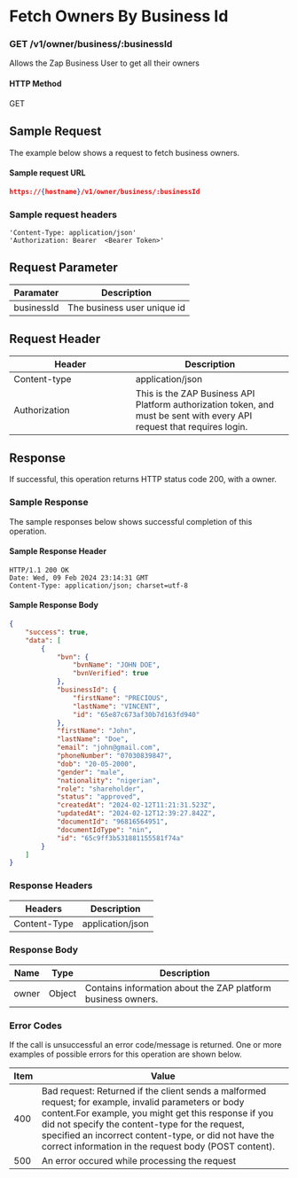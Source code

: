 # Fetch Owners By Business Id

### GET /v1/owner/business/:businessId <a href="#top" id="top"></a>

Allows the Zap Business User to get all their owners

#### HTTP Method <a href="#top" id="top"></a>

GET

## Sample Request <a href="#samplerequest" id="samplerequest"></a>

The example below shows a request to fetch business owners.

#### **Sample request** URL <a href="#top" id="top"></a>

```json
https://{hostname}/v1/owner/business/:businessId
```

### **Sample request headers** <a href="#top" id="top"></a>

```
'Content-Type: application/json'
'Authorization: Bearer  <Bearer Token>'
```

## Request Parameter <a href="#samplerequest" id="samplerequest"></a>

| Paramater  | Description                 |
| ---------- | --------------------------- |
| businessId | The business user unique id |

## Request Header <a href="#samplerequest" id="samplerequest"></a>

<table><thead><tr><th width="204">Header</th><th>Description</th></tr></thead><tbody><tr><td>Content-type</td><td>application/json</td></tr><tr><td>Authorization</td><td>This is the ZAP Business API Platform authorization token, and must be sent with every API request that requires login.</td></tr></tbody></table>

## Response <a href="#samplerequest" id="samplerequest"></a>

If successful, this operation returns HTTP status code 200, with a owner.

### Sample Response <a href="#samplerequest" id="samplerequest"></a>

The sample responses below shows successful completion of this operation.

#### **Sample** Response Header <a href="#top" id="top"></a>

```
HTTP/1.1 200 OK
Date: Wed, 09 Feb 2024 23:14:31 GMT
Content-Type: application/json; charset=utf-8
```

#### **Sample** Response Body <a href="#top" id="top"></a>

```json
{
    "success": true,
    "data": [
        {
            "bvn": {
                "bvnName": "JOHN DOE",
                "bvnVerified": true
            },
            "businessId": {
                "firstName": "PRECIOUS",
                "lastName": "VINCENT",
                "id": "65e87c673af30b7d163fd940"
            },
            "firstName": "John",
            "lastName": "Doe",
            "email": "john@gmail.com",
            "phoneNumber": "07030839847",
            "dob": "20-05-2000",
            "gender": "male",
            "nationality": "nigerian",
            "role": "shareholder",
            "status": "approved",
            "createdAt": "2024-02-12T11:21:31.523Z",
            "updatedAt": "2024-02-12T12:39:27.842Z",
            "documentId": "96816564951",
            "documentIdType": "nin",
            "id": "65c9ff3b531881155581f74a"
        }
    ]
}
```

### Response Headers <a href="#samplerequest" id="samplerequest"></a>

| Headers      | Description      |
| ------------ | ---------------- |
| Content-Type | application/json |

### Response Body <a href="#samplerequest" id="samplerequest"></a>

| Name  | Type   | Description                                                   |
| ----- | ------ | ------------------------------------------------------------- |
| owner | Object | Contains information about the ZAP platform business  owners. |

### Error Codes <a href="#samplerequest" id="samplerequest"></a>

If the call is unsuccessful an error code/message is returned. One or more examples of possible errors for this operation are shown below.

| Item | Value                                                                                                                                                                                                                                                                                                                             |
| ---- | --------------------------------------------------------------------------------------------------------------------------------------------------------------------------------------------------------------------------------------------------------------------------------------------------------------------------------- |
| 400  | Bad request: Returned if the client sends a malformed request; for example, invalid parameters or body content.For example, you might get this response if you did not specify the content-type for the request, specified an incorrect content-type, or did not have the correct information in the request body (POST content). |
| 500  | An error occured while processing the request                                                                                                                                                                                                                                                                                     |
